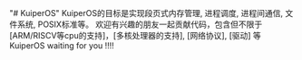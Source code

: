 "# KuiperOS" 
KuiperOS的目标是实现段页式内存管理, 进程调度, 进程间通信, 文件系统, POSIX标准等。
欢迎有兴趣的朋友一起贡献代码，包含但不限于 [ARM/RISCV等cpu的支持]，[多核处理器的支持], [网络协议], [驱动] 等 
KuiperOS waiting for you !!!!
